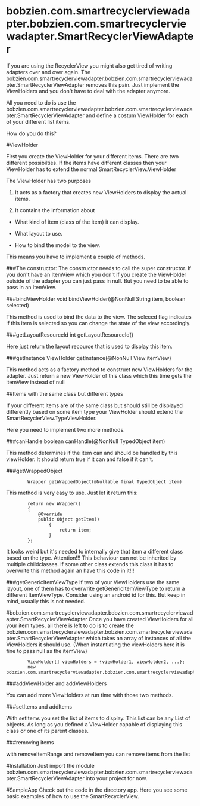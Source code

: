 # bobzien.com.smartrecyclerviewadapter.bobzien.com.smartrecyclerviewadapter.SmartRecyclerViewAdapter
If you are using the RecyclerView you might also get tired of writing adapters over and over again. The bobzien.com.smartrecyclerviewadapter.bobzien.com.smartrecyclerviewadapter.SmartRecyclerViewAdapter removes this pain. Just implement the ViewHolders and you don't have to deal with the adapter anymore.

All you need to do is use the bobzien.com.smartrecyclerviewadapter.bobzien.com.smartrecyclerviewadapter.SmartRecyclerViewAdapter and define a costum ViewHolder for each of your different list items.

How do you do this?

#ViewHolder

First you create the ViewHolder for your different items. There are two different possibilties. If the items have different classes then your ViewHolder has to extend the normal SmartRecyclerView.ViewHolder

The ViewHolder has two purposes
    
1. It acts as a factory that creates new ViewHolders to display the actual items.

2. It contains the information about

 * What kind of item (class of the item) it can display.

 * What layout to use.

 * How to bind the model to the view.

This means you have to implement a couple of methods.

###The constructor:
The constructor needs to call the super constructor. If you don't have an ItemView which you don't if you create the ViewHolder outside of the adapter you can just pass in null. But you need to be able to pass in an ItemView.

###bindViewHolder
            void bindViewHolder(@NonNull String item, boolean selected)

This method is used to bind the data to the view. The seleced flag indicates if this item is selected so you can change the state of the view accordingly.

###getLayoutResourceId
             int getLayoutResourceId()

Here just return the layout recource that is used to display this item.

###getInstance
             ViewHolder getInstance(@NonNull View itemView)

This method acts as a factory method to construct new ViewHolders for the adapter. Just return a new ViewHolder of this class which this time gets the itemView instead of null

##Items with the same class but different types

If your different items are of the same class but should still be displayed differently based on some item type your ViewHolder should extend the SmartRecyclerView.TypeViewHolder.

Here you need to implement two more methods.

###canHandle
            boolean canHandle(@NonNull TypedObject item)

This method determines if the item can and should be handled by this viewHolder. It should return true if it can and false if it can't.

###getWrappedObject

            Wrapper getWrappedObject(@Nullable final TypedObject item)
This method is very easy to use. Just let it return this:

            return new Wrapper() 
            {
                @Override
                public Object getItem()
                    {
                        return item;
                    }
            };


It looks weird but it's needed to internally give that item a different class based on the type. Attention!!! This behaviour can not be inherited by multiple childclasses. If some other class extends this class it has to overwrite this method again an have this code in it!!!

###getGenericItemViewType
If two of your ViewHolders use the same layout, one of them has to overwrite getGenericItemViewType to return a different ItemViewType. Consider using an android id for this. But keep in mind, usually this is not needed.

#bobzien.com.smartrecyclerviewadapter.bobzien.com.smartrecyclerviewadapter.SmartRecyclerViewAdapter
Once you have created ViewHolders for all your item types, all there is left to do is to create the bobzien.com.smartrecyclerviewadapter.bobzien.com.smartrecyclerviewadapter.SmartRecyclerViewAdapter which takes an array of instances of all the ViewHolders it should use. (When instantiating the viewHolders here it is fine to pass null as the itemView)


            ViewHolder[] viewHolders = {viewHolder1, viewHolder2, ...};
            new bobzien.com.smartrecyclerviewadapter.bobzien.com.smartrecyclerviewadapter.SmartRecyclerViewAdapter(viewHolders);

###addViewHolder and addViewHolders

You can add more ViewHolders at run time with those two methods.

###setItems and addItems

With setItems you set the list of items to display. This list can be any List of objects. As long as you defined a ViewHolder capable of displaying this class or one of its parent classes.

###removing items

with removeItemRange and removeItem you can remove items from the list

#Installation
Just import the module bobzien.com.smartrecyclerviewadapter.bobzien.com.smartrecyclerviewadapter.SmartRecyclerViewAdapter into your project for now.

#SampleApp
Check out the code in the directory app. Here you see some basic examples of how to use the SmartRecyclerView.
